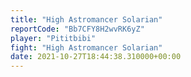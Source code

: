 ```yaml
---
title: "High Astromancer Solarian"
reportCode: "Bb7CFY8H2wvRK6yZ"
player: "Pititbibi"
fight: "High Astromancer Solarian"
date: 2021-10-27T18:44:38.310000+00:00
---
```

